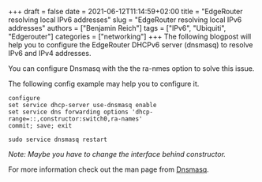 +++ 
draft = false
date = 2021-06-12T11:14:59+02:00
title = "EdgeRouter resolving local IPv6 addresses"
slug = "EdgeRouter resolving local IPv6 addresses"
authors = ["Benjamin Reich"]
tags = ["IPv6", "Ubiquiti", "Edgerouter"]
categories = ["networking"]
+++
The following blogpost will help you to configure the EdgeRouter DHCPv6 server (dnsmasq) to resolve IPv6 and IPv4 addresses.

You can configure Dnsmasq with the the ra-nmes option to solve this issue.

The following config example may help you to configure it. 

```plaintext
configure
set service dhcp-server use-dnsmasq enable 
set service dns forwarding options 'dhcp-range=::,constructor:switch0,ra-names'
commit; save; exit

sudo service dnsmasq restart
```
*Note: Maybe you have to change the interface behind constructor.*

For more information check out the man page from [Dnsmasq](https://thekelleys.org.uk/dnsmasq/docs/dnsmasq-man.html).